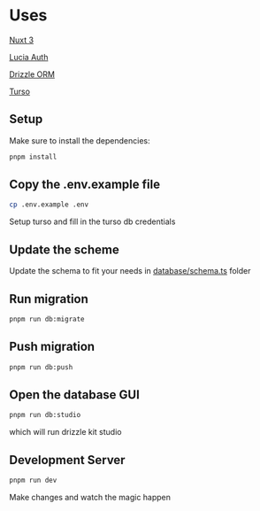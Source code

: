 # Uses

[Nuxt 3](https://nuxt.com/docs/getting-started/introduction)

[Lucia Auth](https://lucia-auth.com/reference/lucia/interfaces/auth/)

[Drizzle ORM](orm.drizzle.team)

[Turso](https://turso.tech)

## Setup

Make sure to install the dependencies:

```bash
pnpm install
```

## Copy the .env.example file

```bash
cp .env.example .env
```

Setup turso and fill in the turso db credentials

## Update the scheme

Update the schema to fit your needs in [database/schema.ts](server/database/schema.ts) folder

## Run migration

```bash
pnpm run db:migrate
```

## Push migration

```bash
pnpm run db:push
```

## Open the database GUI

```bash
pnpm run db:studio
```

which will run drizzle kit studio

## Development Server

```bash
pnpm run dev
```

Make changes and watch the magic happen
